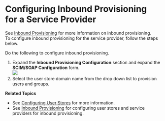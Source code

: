 # Configuring Inbound Provisioning for a Service Provider

See [Inbound Provisioning](_Inbound_Provisioning_) for more information
on inbound provisioning. To configure inbound provisioning for the
service provider, follow the steps below.

Do the following to configure inbound provisioning.

1.  Expand the **Inbound Provisioning Configuration** section and expand
    the **SCIM/SOAP Configuration** form.  
    ![]( ../../assets/img/103329810/103329811.png) 
2.  Select the user store domain name from the drop down list to
    provision users and groups.

**Related Topics**

-   See [Configuring User Stores](_Configuring_User_Stores_) for more
    information.
-   See [Inbound Provisioning](_Inbound_Provisioning_) for configuring
    user stores and service providers for inbound provisioning.
